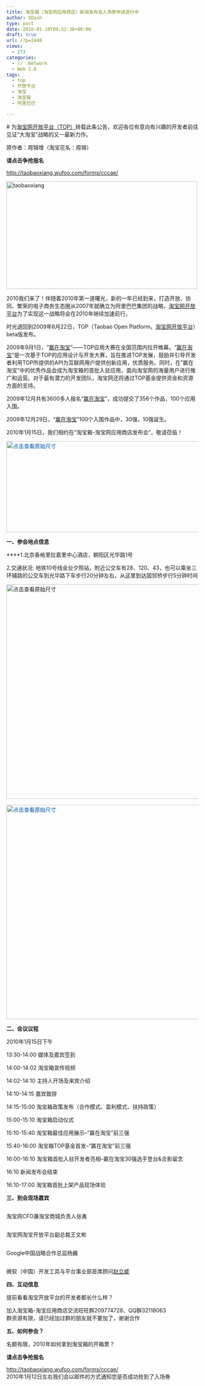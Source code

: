 ```yaml
---
title: 淘宝箱（淘宝网应用商店）新闻发布会入场券申请进行中
author: XDash
type: post
date: 2010-01-10T04:52:38+00:00
draft: true
url: /?p=2448
views:
  - 273
categories:
  - // .Network
  - Web 2.0
tags:
  - top
  - 开放平台
  - 淘宝
  - 淘宝箱
  - 阿里巴巴

---
```

\# 为<a href="http://open.taobao.com" target="_blank">淘宝网开放平台（TOP）</a>转载此条公告，欢迎各位有意向有兴趣的开发者前往见证“大淘宝”战略的又一最新力作。

原作者：周锦增（淘宝花名：周锦）

**请点击争抢报名**

<a href="http://taobaoxiang.wufoo.com/forms/cccae/" target="_blank">http://taobaoxiang.wufoo.com/forms/cccae/</a>

[<img loading="lazy" decoding="async" width="500" height="281" class="alignnone size-full wp-image-2450" title="taobaoxiang" src="http://www.fanbing.net/wp-content/uploads/2010/01/taobaoxiang.jpg" alt="taobaoxiang" srcset="http://xdash.one/wp-content/uploads/2010/01/taobaoxiang.jpg 500w, http://xdash.one/wp-content/uploads/2010/01/taobaoxiang-300x168.jpg 300w" sizes="(max-width: 500px) 100vw, 500px" />][1]

2010我们来了！伴随着2010年第一道曙光，新的一年已经到来，打造开放、协同、繁荣的电子商务生态圈从2007年就确立为阿里巴巴集团的战略，<a href="http://open.taobao.com/" target="_blank">淘宝网开放平台</a>为了实现这一战略将会在2010年继续加速前行。

时光退回到2009年6月22日，TOP（Taobao Open Platform，<a href="http://open.taobao.com/" target="_blank">淘宝网开放平台</a>）beta版发布。

2009年9月1日，“<a href="http://open.taobao.com/win" target="_blank">赢在淘宝</a>”——TOP应用大赛在全国范围内拉开帷幕。“<a href="http://open.taobao.com/win" target="_blank">赢在淘宝</a>”是一次基于TOP的应用设计与开发大赛，旨在推进TOP发展，鼓励并引导开发者利用TOP所提供的API为互联网用户提供创新应用，优质服务。同时，在”赢在淘宝”中的优秀作品会成为淘宝箱的首批入驻应用，面向淘宝网的海量用户进行推广和运营。对于最有潜力的开发团队，淘宝网还将通过TOP基金提供资金和资源方面的支持。

2009年12月共有3600多人报名“<a href="http://open.taobao.com/win" target="_blank">赢在淘宝</a>”，成功提交了356个作品，100个应用入围。

2009年12月29日，“<a href="http://open.taobao.com/win" target="_blank">赢在淘宝</a>”100个入围作品中，30强，10强诞生。

2010年1月15日，我们相约在“淘宝箱-淘宝网应用商店发布会”，敬请莅临！

<!--more-->

<a style="font-family: Tahoma, Helvetica, Arial, 宋体, sans-serif; color: #0054b3; text-decoration: underline; outline-style: none; outline-width: initial; outline-color: initial; padding: 0px; margin: 0px;" href="http://digcn.wufoo.com/forms/cccae/" target="_blank"><img loading="lazy" decoding="async" style="font-family: Tahoma, Helvetica, Arial, 宋体, sans-serif; width: 560px; height: 238.574px; cursor: pointer; padding: 0px; margin: 0px; border: initial none initial;" title="新闻发布会" src="http://blog.open.taobao.com/wp-content/uploads/2010/01/%E6%96%B0%E9%97%BB%E5%8F%91%E5%B8%83%E4%BC%9A.jpg" alt="点击查看原始尺寸" width="561" height="239" /></a>

**一、参会地点信息**

****1.北京香格里拉嘉里中心酒店，朝阳区光华路1号

2.交通状况: 地铁10号线金台夕照站，附近公交车有28、120、43，也可以乘坐三环辅路的公交车到光华路下车步行20分钟左右，从这里到达国贸桥步行5分钟时间

<p style="margin-top: 0px; margin-right: 0px; margin-bottom: 12px; margin-left: 0px; font-family: Tahoma, Helvetica, Arial, 宋体, sans-serif; text-align: justify; padding: 0px;">
  <img decoding="async" style="font-family: Tahoma, Helvetica, Arial, 宋体, sans-serif; width: 560px; cursor: pointer; padding: 0px; margin: 0px; border: initial none initial;" src="http://blog.open.taobao.com/wp-content/uploads/2010/01/010610_0559_1.png" alt="点击查看原始尺寸" /><span style="font-family: 微软雅黑; color: black; padding: 0px; margin: 0px;"><br style="font-family: Tahoma, Helvetica, Arial, 宋体, sans-serif; padding: 0px; margin: 0px;" /></span>
</p>

<p style="margin-top: 0px; margin-right: 0px; margin-bottom: 12px; margin-left: 0px; font-family: Tahoma, Helvetica, Arial, 宋体, sans-serif; text-align: justify; padding: 0px;">
  <a style="font-family: Tahoma, Helvetica, Arial, 宋体, sans-serif; color: #0054b3; text-decoration: underline; outline-style: none; outline-width: initial; outline-color: initial; padding: 0px; margin: 0px;" title="&quot;Untitled - 3456 x 2592 pixels&quot;" href="http://static.panoramio.com/photos/original/22836978.jpg"><img decoding="async" style="font-family: Tahoma, Helvetica, Arial, 宋体, sans-serif; width: 560px; cursor: pointer; padding: 0px; margin: 0px; border: initial none initial;" src="http://blog.open.taobao.com/wp-content/uploads/2010/01/010610_0559_2.jpg" border="0" alt="点击查看原始尺寸" /></a>
</p>

**二、会议议程**

2010年1月15日下午

13:30-14:00 媒体及嘉宾签到

14:00-14:02 淘宝箱宣传视频

14:02-14:10 主持人开场及来宾介绍

14:10-14:15 嘉宾致辞

14:15-15:00 淘宝箱政策发布（合作模式、盈利模式、扶持政策）

15:00-15:10 淘宝箱启动仪式

15:10-15:40 淘宝箱最佳应用展示–“赢在淘宝”前三强

15:40-16:00 淘宝箱TOP基金首发–“赢在淘宝”前三强

16:00-16:10 淘宝箱首批入驻开发者亮相–赢在淘宝30强选手登台&合影留念

16:10 新闻发布会结束

16:10-17:00 淘宝箱首批上架产品现场体验

**三、到会现场嘉宾**

**<a style="font-family: Tahoma, Helvetica, Arial, 宋体, sans-serif; color: #0054b3; text-decoration: underline; outline-style: none; outline-width: initial; outline-color: initial; padding: 0px; margin: 0px;" href="http://info.cloth.hc360.com/2009/11/240839121176.shtml"><img decoding="async" style="font-family: Tahoma, Helvetica, Arial, 宋体, sans-serif; padding: 0px; margin: 0px; border: initial none initial;" src="http://blog.open.taobao.com/wp-content/uploads/2010/01/010610_0559_3.jpg" border="0" alt="" /></a>**

淘宝网CFO兼淘宝商城负责人张勇

<img decoding="async" style="font-family: Tahoma, Helvetica, Arial, 宋体, sans-serif; padding: 0px; margin: 0px; border: initial none initial;" src="http://blog.open.taobao.com/wp-content/uploads/2010/01/010610_0559_4.jpg" alt="" /> 

淘宝网淘宝开放平台副总裁王文彬

<img decoding="async" style="font-family: Tahoma, Helvetica, Arial, 宋体, sans-serif; padding: 0px; margin: 0px; border: initial none initial;" src="http://blog.open.taobao.com/wp-content/uploads/2010/01/010610_0559_5.jpg" alt="" /> 

Google中国战略合作总监杨巍

<img decoding="async" style="font-family: Tahoma, Helvetica, Arial, 宋体, sans-serif; padding: 0px; margin: 0px; border: initial none initial;" src="http://blog.open.taobao.com/wp-content/uploads/2010/01/010610_0559_6.jpg" alt="" /> 

微软（中国）开发工具与平台事业部首席顾问<a href="http://open.taobao.com/bbs/read.php?tid=5363" target="_blank">赵立威</a>

**四、互动信息**

提前看看淘宝开放平台的开发者都长什么样？

加入淘宝箱-淘宝应用商店交流旺旺群209774728、QQ群32118063  
群资源有限，请已经加过群的朋友就不要加了，谢谢合作

**五、如何参会？**

名额有限，2010年如何拿到淘宝箱的开箱票？

**请点击争抢报名**

<a href="http://taobaoxiang.wufoo.com/forms/cccae/" target="_blank">http://taobaoxiang.wufoo.com/forms/cccae/</a>  
2010年1月12日左右我们会以邮件的方式通知您是否成功抢到了入场券

 [1]: http://taobaoxiang.wufoo.com/forms/cccae/